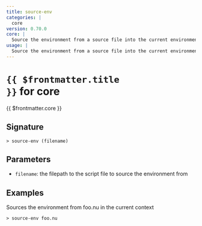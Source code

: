 ```yaml
---
title: source-env
categories: |
  core
version: 0.70.0
core: |
  Source the environment from a source file into the current environment.
usage: |
  Source the environment from a source file into the current environment.
---
```


# <code>{{ $frontmatter.title }}</code> for core

<div class='command-title'>{{ $frontmatter.core }}</div>

## Signature

```> source-env (filename)```

## Parameters

 -  `filename`: the filepath to the script file to source the environment from

## Examples

Sources the environment from foo.nu in the current context
```shell
> source-env foo.nu
```
